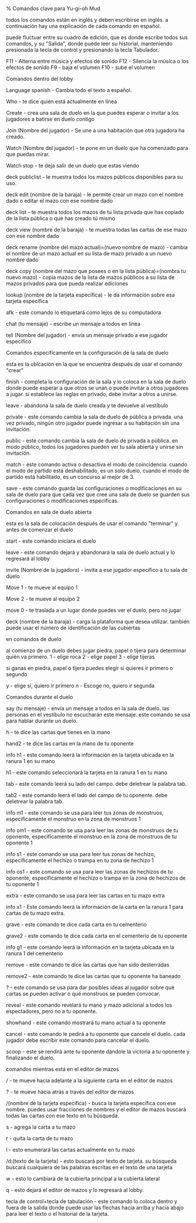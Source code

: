 % Comandos clave para Yu-gi-oh Mud

todos los comandos están en inglés y deben escribirse en inglés. a continuación hay una explicación de cada comando en español.

puede fluctuar entre su cuadro de edición, que es donde escribe todos sus comandos, y su "Salida", donde puede leer su historial, manteniendo presionada la tecla de control y presionando la tecla Tabulador.

F11 - Alterna entre música y efectos de sonido
F12 - Silencia la música o los efectos de sonido
F9 - baja el volumen
F10 - sube el volumen

Comandos dentro del lobby

Language spanish - Cambia todo el texto a español.

Who - te dice quién está actualmente en línea

Create - crea una sala de duelo en la que puedes esperar o invitar a los jugadores a batirse en duelo contigo

Join (Nombre del jugador) - Se une a una habitación que otra jugadora ha creado.

Watch (Nombre del jugador) - te pone en un duelo que ha comenzado para que puedas mirar.

Watch stop - te deja salir de un duelo que estas viendo

deck publiclist - le muestra todos los mazos públicos disponibles para su uso.

deck edit (nombre de la baraja) - le permite crear un mazo con el nombre dado o editar el mazo con ese nombre dado

deck list - te muestra todos los mazos de tu lista privada que has copiado de la lista pública o que has creado tú mismo

deck view (nombre de la baraja) - te muestra todas las cartas de ese mazo con ese nombre dado

deck rename (nombre del mazo actual)=(nuevo nombre de mazo) - cambia el nombre de un mazo actual en su lista de mazo privado a un nuevo nombre dado

deck copy (nombre del mazo que posees o en la lista pública)=(nombra tu nuevo mazo) - copia mazos de la lista de mazos públicos a su lista de mazos privados para que pueda realizar ediciones

lookup (nombre de la tarjeta específica) - le da información sobre esa tarjeta específica

afk - este comando lo etiquetará como lejos de su computadora

chat (tu mensaje) - escribe un mensaje a todos en línea

tell (Nombre del jugador) - envía un mensaje privado a ese jugador específico

Comandos específicamente en la configuración de la sala de duelo

esta es la ubicación en la que se encuentra después de usar el comando "crear"

finish - completa la configuración de la sala y lo coloca en la sala de duelo donde puede esperar a que otros se unan o puede invitar a otros jugadores a jugar. si establece las reglas en privado, debe invitar a otros a unirse.

leave - abandona la sala de duelo creada y te devuelve al vestíbulo

private - este comando cambia la sala de duelo de pública a privada. una vez privado, ningún otro jugador puede ingresar a su habitación sin una invitación.

public - este comando cambia la sala de duelo de privada a pública. en modo público, todos los jugadores pueden ver tu sala abierta y unirse sin invitación.

match - este comando activa o desactiva el modo de coincidencia. cuando el modo de partido está deshabilitado, es un solo duelo. cuando el modo de partido está habilitado, es un concurso al mejor de 3.

save - este comando guarda las configuraciones o modificaciones en su sala de duelo para que cada vez que cree una sala de duelo se guarden sus configuraciones o modificaciones específicas.

Comandos en sala de duelo abierta

esta es la sala de colocación después de usar el comando "terminar" y antes de comenzar el duelo

start - este comando iniciara el duelo

leave - este comando dejará y abandonará la sala de duelo actual y lo regresará al lobby

invite (Nombre de la jugadora) - invita a ese jugador específico a tu sala de duelo

Move 1 - te mueve al equipo 1

Move 2 - te mueve al equipo 2

move 0 - te traslada a un lugar donde puedes ver el duelo, pero no jugar

deck (nombre de la baraja) - carga la plataforma que desea utilizar. también puede usar el número de identificación de las cubiertas

en comandos de duelo

al comienzo de un duelo debes jugar piedra, papel o tijera para determinar quién va primero.
1 - elige roca
2 - elige papel
3 - elige tijeras

si ganas en piedra, papel o tijera puedes elegir si quieres ir primero o segundo

y - elige sí, quiero ir primero
n - Escoge no, quiero ir segunda

Comandos durante el duelo

say (tu mensaje) - envía un mensaje a todos en la sala de duelo. las personas en el vestíbulo no escucharán este mensaje. este comando se usa para hablar durante un duelo.

h - te dice las cartas que tienes en la mano

hand2 - te dice las cartas en la mano de tu oponente

info h1 - este comando leerá la información en la tarjeta ubicada en la ranura 1 en su mano

h1 - este comando seleccionará la tarjeta en la ranura 1 en tu mano

tab - este comando leerá su lado del campo. debe deletrear la palabra tab.

tab2 - este comando leerá el lado del campo de tu oponente. debe deletrear la palabra tab.

info m1 - este comando se usa para leer tus zonas de monstruos, específicamente el monstruo en la zona de monstruos 1

info om1 - este comando se usa para leer las zonas de monstruos de tu oponente, específicamente el monstruo en la zona de monstruos de tu oponente 1

info s1 - este comando se usa para leer tus zonas de hechizo, específicamente el hechizo o trampa en tu zona de hechizo 1

info os1 - este comando se usa para leer las zonas de hechizos de tu oponente, específicamente el hechizo o trampa en la zona de hechizos de tu oponente 1

extra - este comando se usa para leer las cartas en tu mazo extra

info x1 - Este comando leerá la información de la carta en la ranura 1 para cartas de tu mazo extra.

grave - este comando te dice cada carta en tu cementerio

grave2 - este comando te dice cada carta en el cementerio de tu oponente

info g1 - este comando leerá la información en la tarjeta ubicada en la ranura 1 del cementerio

remove - este comando te dice las cartas que han sido desterradas

remove2 - este comando te dice las cartas que tu oponente ha baneado

? - este comando se usa para dar posibles ideas al jugador sobre qué cartas se pueden activar o qué monstruos se pueden convocar.

reveal - este comando revelará tu mano y mazo adicional a todos los espectadores, pero no a tu oponente.

showhand - este comando mostrará tu mano actual a tu oponente

cancel - este comando le pedirá a tu oponente que cancele el duelo. cada jugador debe escribir este comando para cancelar el duelo.

scoop - este se rendirá ante tu oponente dándole la victoria a tu oponente y finalizando el duelo.

comandos mientras está en el editor de mazos

/ - te mueve hacia adelante a la siguiente carta en el editor de mazos

? - te mueve hacia atrás a través del editor de mazos

/(nombre de la tarjeta específica) - busca la tarjeta específica con ese nombre. puedes usar fracciones de nombres y el editor de mazos buscará todas las cartas con ese texto en tu búsqueda.

s - agrega la carta a tu mazo

r - quita la carta de tu mazo

l - esto enumerará las cartas actualmente en tu mazo

/d:(texto de la tarjeta) - esto buscará por texto de tarjeta. su búsqueda buscará cualquiera de las palabras escritas en el texto de una tarjeta

w - esto lo cambiará de la cubierta principal a la cubierta lateral

q - esto dejará el editor de mazos y lo regresará al lobby.

tecla de control+tecla de tabulación - este comando lo coloca dentro y fuera de la salida donde puede usar las flechas hacia arriba y hacia abajo para leer el texto o el historial de la tarjeta.